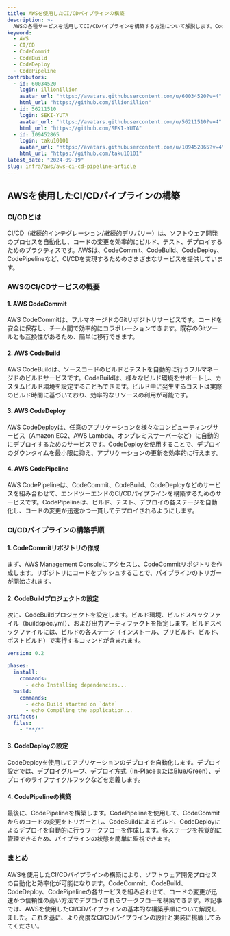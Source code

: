 ```yaml
---
title: AWSを使用したCI/CDパイプラインの構築
description: >-
  AWSの各種サービスを活用してCI/CDパイプラインを構築する方法について解説します。CodeCommit、CodeBuild、CodeDeploy、CodePipelineを組み合わせて、自動化されたビルド、テスト、デプロイのワークフローを作成します。
keyword:
  - AWS
  - CI/CD
  - CodeCommit
  - CodeBuild
  - CodeDeploy
  - CodePipeline
contributors:
  - id: 60034520
    login: illionillion
    avatar_url: "https://avatars.githubusercontent.com/u/60034520?v=4"
    html_url: "https://github.com/illionillion"
  - id: 56211510
    login: SEKI-YUTA
    avatar_url: "https://avatars.githubusercontent.com/u/56211510?v=4"
    html_url: "https://github.com/SEKI-YUTA"
  - id: 109452865
    login: taku10101
    avatar_url: "https://avatars.githubusercontent.com/u/109452865?v=4"
    html_url: "https://github.com/taku10101"
latest_date: "2024-09-19"
slug: infra/aws/aws-ci-cd-pipeline-article
---
```


## AWSを使用したCI/CDパイプラインの構築

### CI/CDとは

CI/CD（継続的インテグレーション/継続的デリバリー）は、ソフトウェア開発のプロセスを自動化し、コードの変更を効率的にビルド、テスト、デプロイするためのプラクティスです。AWSは、CodeCommit、CodeBuild、CodeDeploy、CodePipelineなど、CI/CDを実現するためのさまざまなサービスを提供しています。

### AWSのCI/CDサービスの概要

#### 1. AWS CodeCommit

AWS CodeCommitは、フルマネージドのGitリポジトリサービスです。コードを安全に保存し、チーム間で効率的にコラボレーションできます。既存のGitツールとも互換性があるため、簡単に移行できます。

#### 2. AWS CodeBuild

AWS CodeBuildは、ソースコードのビルドとテストを自動的に行うフルマネージドのビルドサービスです。CodeBuildは、様々なビルド環境をサポートし、カスタムビルド環境を設定することもできます。ビルド中に発生するコストは実際のビルド時間に基づいており、効率的なリソースの利用が可能です。

#### 3. AWS CodeDeploy

AWS CodeDeployは、任意のアプリケーションを様々なコンピューティングサービス（Amazon EC2、AWS Lambda、オンプレミスサーバーなど）に自動的にデプロイするためのサービスです。CodeDeployを使用することで、デプロイのダウンタイムを最小限に抑え、アプリケーションの更新を効率的に行えます。

#### 4. AWS CodePipeline

AWS CodePipelineは、CodeCommit、CodeBuild、CodeDeployなどのサービスを組み合わせて、エンドツーエンドのCI/CDパイプラインを構築するためのサービスです。CodePipelineは、ビルド、テスト、デプロイの各ステージを自動化し、コードの変更が迅速かつ一貫してデプロイされるようにします。

### CI/CDパイプラインの構築手順

#### 1. CodeCommitリポジトリの作成

まず、AWS Management Consoleにアクセスし、CodeCommitリポジトリを作成します。リポジトリにコードをプッシュすることで、パイプラインのトリガーが開始されます。

#### 2. CodeBuildプロジェクトの設定

次に、CodeBuildプロジェクトを設定します。ビルド環境、ビルドスペックファイル（buildspec.yml）、および出力アーティファクトを指定します。ビルドスペックファイルには、ビルドの各ステージ（インストール、プリビルド、ビルド、ポストビルド）で実行するコマンドが含まれます。

```yaml
version: 0.2

phases:
  install:
    commands:
      - echo Installing dependencies...
  build:
    commands:
      - echo Build started on `date`
      - echo Compiling the application...
artifacts:
  files:
    - "**/*"
```

#### 3. CodeDeployの設定

CodeDeployを使用してアプリケーションのデプロイを自動化します。デプロイ設定では、デプロイグループ、デプロイ方式（In-PlaceまたはBlue/Green）、デプロイのライフサイクルフックなどを定義します。

#### 4. CodePipelineの構築

最後に、CodePipelineを構築します。CodePipelineを使用して、CodeCommitからのコードの変更をトリガーとし、CodeBuildによるビルド、CodeDeployによるデプロイを自動的に行うワークフローを作成します。各ステージを視覚的に管理できるため、パイプラインの状態を簡単に監視できます。

### まとめ

AWSを使用したCI/CDパイプラインの構築により、ソフトウェア開発プロセスの自動化と効率化が可能になります。CodeCommit、CodeBuild、CodeDeploy、CodePipelineの各サービスを組み合わせて、コードの変更が迅速かつ信頼性の高い方法でデプロイされるワークフローを構築できます。本記事では、AWSを使用したCI/CDパイプラインの基本的な構築手順について解説しました。これを基に、より高度なCI/CDパイプラインの設計と実装に挑戦してみてください。
